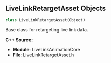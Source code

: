 ## LiveLinkRetargetAsset Objects

```python
class LiveLinkRetargetAsset(Object)
```

Base class for retargeting live link data.

**C++ Source:**

- **Module**: LiveLinkAnimationCore
- **File**: LiveLinkRetargetAsset.h

<a id="unreal.LiveLinkRemapAsset"></a>